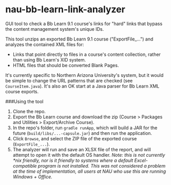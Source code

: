 # nau-bb-learn-link-analyzer
GUI tool to check a Bb Learn 9.1 course's links for "hard" links that bypass the content management system's unique IDs.

This tool unzips an exported Bb Learn 9.1 course ("ExportFile_...") and analyzes the contained XML files for:

* Links that point directly to files in a course's content collection, rather than using Bb Learn's XID system.
* HTML files that should be converted Blank Pages.

It's currently specific to Northern Arizona University's system, but it would be simple to change the URL patterns that are checked (see `CourseItem.java`). It's also an OK start at a Java parser for Bb Learn XML course exports.

###Using the tool

1. Clone the repo.
2. Export the Bb Learn course and download the zip (Course > Packages and Utilities > Export/Archive Course).
3. In the repo's folder, run `gradle runApp`, which will build a JAR for the future (`build/libs/...-capsule.jar`) and then run the application.
4. Click `Browse`, and select the ZIP file of the exported course (`ExportFile_...`).
5. The analyzer will run and save an XLSX file of the report, and will attempt to open it with the default OS handler. *Note: this is not currently \*nix friendly, nor is it friendly to systems where a default Excel-compatible program is not installed. This was not considered a problem at the time of implementation, all users at NAU who use this are running Windows + Office.*


